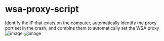 # wsa-proxy-script
Identify the IP that exists on the computer, automatically identify the proxy port set in the crash, and combine them to automatically set the WSA proxy
![image](https://github.com/pokipoi/wsa-proxy-script/assets/22863236/26e8bacb-a501-4faa-9abc-d50dc38c9ead)
![image](https://github.com/pokipoi/wsa-proxy-script/assets/22863236/9190f636-b2d5-4d0a-9f24-943300b47c25)
